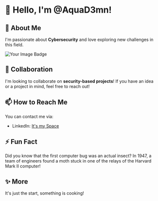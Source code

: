 <!---
- 👋 Hi, I’m @AquaD3mn
- 👀 My passion is towards CyberSec ...
- 💞️ I’m looking to collaborate on Security based Projects...
- 📫 How to reach me ...
- 😄 Pronouns: ...
- ⚡ Fun fact: ...
--->

<!---
AquaD3mn/AquaD3mn is a ✨ special ✨ repository because its `README.md` (this file) appears on your GitHub profile.
You can click the Preview link to take a look at your changes.
--->

# 👋 Hello, I'm @AquaD3mn!

## 👀 About Me
I'm passionate about **Cybersecurity** and love exploring new challenges in this field.

<img src="https://tryhackme-badges.s3.amazonaws.com/Aquadaemon.png" alt="Your Image Badge" />

## 💞️ Collaboration
I'm looking to collaborate on **security-based projects**! If you have an idea or a project in mind, feel free to reach out!

## 📫 How to Reach Me
You can contact me via:

- LinkedIn: [It's my Space](https://linkedin.com/in/josy-georgi)

## ⚡ Fun Fact
Did you know that the first computer bug was an actual insect? In 1947, a team of engineers found a moth stuck in one of the relays of the Harvard Mark II computer!


## ✨ More
It's just the start, something is cooking!


<!---
AquaD3mn/AquaD3mn is a ✨ special ✨ repository because its `README.md` (this file) appears on your GitHub profile.
You can click the Preview link to take a look at your changes.
--->
